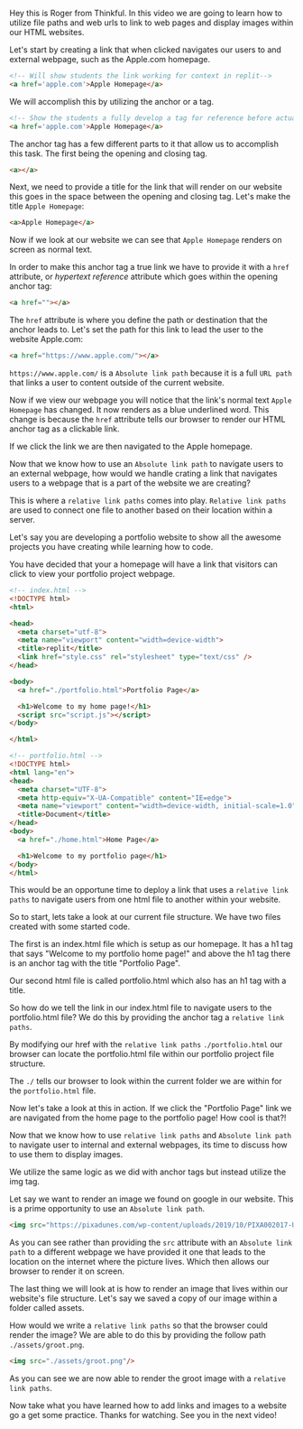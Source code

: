 Hey this is Roger from Thinkful. In this video we are going to learn how to utilize file paths and web urls to link to web pages and display images within our HTML websites.

Let's start by creating a link that when clicked navigates our users to and external webpage, such as the Apple.com homepage.
```HTML
<!-- Will show students the link working for context in replit-->
<a href='apple.com'>Apple Homepage</a>
```

We will accomplish this by utilizing the anchor or a tag.
```html
<!-- Show the students a fully develop a tag for reference before actually coding one out for them to see step by step -->
<a href='apple.com'>Apple Homepage</a>
```

The anchor tag has a few different parts to it that allow us to accomplish this task. The first being the opening and closing tag.
```html
<a></a>
```

Next, we need to provide a title for the link that will render on our website this goes in the space between the opening and closing tag. Let's make the title `Apple Homepage`:
```html
<a>Apple Homepage</a>
```

Now if we look at our website we can see that `Apple Homepage` renders on screen as normal text.
<!-- Will show the students in replit how the site renders in its current state -->

In order to make this anchor tag a true link we have to provide it with a `href` attribute, or _hypertext reference_ attribute which goes within the opening anchor tag:
```html
<a href=""></a>
```

The `href` attribute is where you define the path or destination that the anchor leads to. Let's set the path for this link to lead the user to the website Apple.com:
```html
<a href="https://www.apple.com/"></a>
```

`https://www.apple.com/` is a `Absolute link path` because it is a full `URL path` that links a user to content outside of the current website.
<!-- Highlight the "https://www.apple.com/" portion of the code -->

Now if we view our webpage you will notice that the link's normal text `Apple Homepage` has changed. It now renders as a blue underlined word. This change is because the `href` attribute tells our browser to render our HTML anchor tag as a clickable link.
<!-- Highlight the link in the display portion of replit so students can see how it displays on the website -->

If we click the link we are then navigated to the Apple homepage.
<!-- Will demonstrate this in replit so the students can see the link work in realtime. -->

Now that we know how to use an `Absolute link path` to navigate users to an external webpage, how would we handle crating a link that navigates users to a webpage that is a part of the website we are creating?

This is where a `relative link paths` comes into play. `Relative link paths` are used to connect one file to another based on their location within a server.

Let's say you are developing a portfolio website to show all the awesome projects you have creating while learning how to code.

You have decided that your a homepage will have a link that visitors can click to view your portfolio project webpage.
<!-- Will show students a basic site that has this functionality as I talk about it. -->
```html
<!-- index.html -->
<!DOCTYPE html>
<html>

<head>
  <meta charset="utf-8">
  <meta name="viewport" content="width=device-width">
  <title>replit</title>
  <link href="style.css" rel="stylesheet" type="text/css" />
</head>

<body>
  <a href="./portfolio.html">Portfolio Page</a>

  <h1>Welcome to my home page!</h1>
  <script src="script.js"></script>
</body>

</html>
```

```html
<!-- portfolio.html -->
<!DOCTYPE html>
<html lang="en">
<head>
  <meta charset="UTF-8">
  <meta http-equiv="X-UA-Compatible" content="IE=edge">
  <meta name="viewport" content="width=device-width, initial-scale=1.0">
  <title>Document</title>
</head>
<body>
  <a href="./home.html">Home Page</a>

  <h1>Welcome to my portfolio page</h1>
</body>
</html>
```

This would be an opportune time to deploy a link that uses a `relative link paths` to navigate users from one html file to another within your website.

So to start, lets take a look at our current file structure. We have two files created with some started code.

The first is an index.html file which is setup as our homepage. It has a h1 tag that says "Welcome to my portfolio home page!" and above the h1 tag there is an anchor tag with the title "Portfolio Page".

Our second html file is called portfolio.html which also has an h1 tag with a title.

So how do we tell the link in our index.html file to navigate users to the portfolio.html file? We do this by providing the anchor tag a `relative link paths`.

By modifying our href with the `relative link paths` `./portfolio.html` our browser can locate the portfolio.html file within our portfolio project file structure.

The `./` tells our browser to look within the current folder we are within for the `portfolio.html` file.

Now let's take a look at this in action. If we click the "Portfolio Page" link we are navigated from the home page to the portfolio page! How cool is that?!

Now that we know how to use `relative link paths` and `Absolute link path` to navigate user to internal and external webpages, its time to discuss how to use them to display images.

We utilize the same logic as we did with anchor tags but instead utilize the img tag.

Let say we want to render an image we found on google in our website. This is a prime opportunity to use an `Absolute link path`.
```html
<img src="https://pixadunes.com/wp-content/uploads/2019/10/PIXA002017-U.jpg"/>
```

As you can see rather than providing the `src` attribute with an `Absolute link path` to a different webpage we have provided it one that leads to the location on the internet where the picture lives. Which then allows our browser to render it on screen.
<!-- Will show how the code above renders within replit -->

The last thing we will look at is how to render an image that lives within our website's file structure. Let's say we saved a copy of our image within a folder called assets.
<!-- Show students the image saved within the folder structure -->

How would we write a `relative link paths` so that the browser could render the image? We are able to do this by providing the follow path `./assets/groot.png`.
```html
<img src="./assets/groot.png"/>
```

As you can see we are now able to render the groot image with a `relative link paths`.

Now take what you have learned how to add links and images to a website go a get some practice. Thanks for watching. See you in the next video!